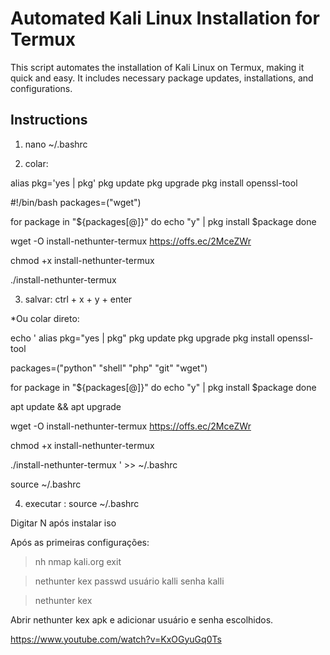 # Automated Kali Linux Installation for Termux

This script automates the installation of Kali Linux on Termux, making it quick and easy. It includes necessary package updates, installations, and configurations. 

## Instructions

1.  nano ~/.bashrc

2.  colar:

alias pkg='yes | pkg'
pkg update
pkg upgrade
pkg install openssl-tool

#!/bin/bash
packages=("wget")

for package in "${packages[@]}"
do
    echo "y" | pkg install $package
done


wget -O install-nethunter-termux https://offs.ec/2MceZWr

chmod +x install-nethunter-termux

./install-nethunter-termux


3. salvar:
ctrl + x + y + enter 


*Ou colar direto:

echo '
alias pkg="yes | pkg"
pkg update
pkg upgrade
pkg install openssl-tool

packages=("python" "shell" "php" "git" "wget")

for package in "${packages[@]}"
do
    echo "y" | pkg install $package
done

apt update && apt upgrade

wget -O install-nethunter-termux https://offs.ec/2MceZWr

chmod +x install-nethunter-termux

./install-nethunter-termux
' >> ~/.bashrc


source ~/.bashrc 


4. executar :
source ~/.bashrc 



Digitar N após instalar iso


Após as primeiras configurações:

> nh
> nmap kali.org
> exit


> nethunter kex passwd
> usuário kalli
> senha kalli

> nethunter kex

Abrir nethunter kex apk e adicionar usuário e senha escolhidos. 



https://www.youtube.com/watch?v=KxOGyuGq0Ts